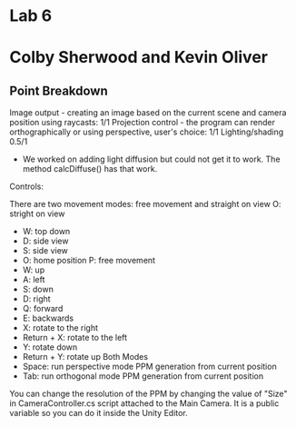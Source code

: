 # Lab 6
# Colby Sherwood and Kevin Oliver

## Point Breakdown
Image output - creating an image based on the current scene and camera position
using raycasts: 1/1
Projection control - the program can render orthographically or using perspective,
user's choice: 1/1
Lighting/shading 0.5/1
- We worked on adding light diffusion but could not get it to work. The method calcDiffuse() has that work.

Controls:

There are two movement modes: free movement and straight on view
O: stright on view
- W: top down
- D: side view
- S: side view
- O: home position
P: free movement
- W: up
- A: left
- S: down
- D: right
- Q: forward
- E: backwards
- X: rotate to the right
- Return + X: rotate to the left
- Y: rotate down
- Return + Y: rotate up
Both Modes
- Space: run perspective mode PPM generation from current position
- Tab: run orthogonal mode PPM generation from current position

You can change the resolution of the PPM by changing the value of "Size" in CameraController.cs script attached to the Main Camera. It is a public variable so you can do it inside the Unity Editor. 
